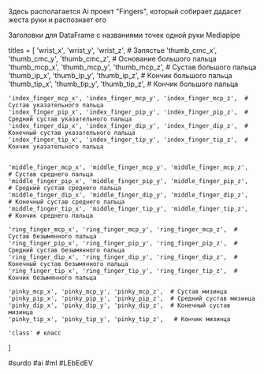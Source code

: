 Здесь располагается Ai проект "Fingers", который собирает дадасет жеста руки и распознает его

Заголовки для DataFrame с названиями точек одной руки Mediapipe

titles = [
    'wrist_x', 'wrist_y', 'wrist_z',          # Запястье
    'thumb_cmc_x', 'thumb_cmc_y', 'thumb_cmc_z',  # Основание большого пальца
    'thumb_mcp_x', 'thumb_mcp_y', 'thumb_mcp_z',  # Сустав большого пальца
    'thumb_ip_x', 'thumb_ip_y', 'thumb_ip_z',      # Кончик большого пальца
    'thumb_tip_x', 'thumb_tip_y', 'thumb_tip_z',   # Кончик большого пальца
    

    'index_finger_mcp_x', 'index_finger_mcp_y', 'index_finger_mcp_z',  # Сустав указательного пальца
    'index_finger_pip_x', 'index_finger_pip_y', 'index_finger_pip_z',  # Средний сустав указательного пальца
    'index_finger_dip_x', 'index_finger_dip_y', 'index_finger_dip_z',  # Конечный сустав указательного пальца
    'index_finger_tip_x', 'index_finger_tip_y', 'index_finger_tip_z',  # Кончик указательного пальца
    

    'middle_finger_mcp_x', 'middle_finger_mcp_y', 'middle_finger_mcp_z',  # Сустав среднего пальца
    'middle_finger_pip_x', 'middle_finger_pip_y', 'middle_finger_pip_z',  # Средний сустав среднего пальца
    'middle_finger_dip_x', 'middle_finger_dip_y', 'middle_finger_dip_z',  # Конечный сустав среднего пальца
    'middle_finger_tip_x', 'middle_finger_tip_y', 'middle_finger_tip_z',  # Кончик среднего пальца

    'ring_finger_mcp_x', 'ring_finger_mcp_y', 'ring_finger_mcp_z',  # Сустав безымянного пальца
    'ring_finger_pip_x', 'ring_finger_pip_y', 'ring_finger_pip_z',  # Средний сустав безымянного пальца
    'ring_finger_dip_x', 'ring_finger_dip_y', 'ring_finger_dip_z',  # Конечный сустав безымянного пальца
    'ring_finger_tip_x', 'ring_finger_tip_y', 'ring_finger_tip_z',  # Кончик безымянного пальца

    'pinky_mcp_x', 'pinky_mcp_y', 'pinky_mcp_z',  # Сустав мизинца
    'pinky_pip_x', 'pinky_pip_y', 'pinky_pip_z',  # Средний сустав мизинца
    'pinky_dip_x', 'pinky_dip_y', 'pinky_dip_z',  # Конечный сустав мизинца
    'pinky_tip_x', 'pinky_tip_y', 'pinky_tip_z',   # Кончик мизинца

    'class' # класс
]


#surdo #ai #ml #LEbEdEV
